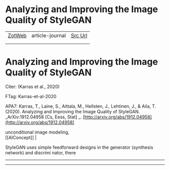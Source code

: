 
# Analyzing and Improving the Image Quality of StyleGAN
|       |       |       |
|  ---  |  ---  |  ---  |
|   [ZotWeb](http://zotero.org/users/180474/items/RBNCUJ2H)    | article-journal      | [Src Url](http://arxiv.org/abs/1912.04958)      |
|       |       |       |
|       |       |       |

Analyzing and Improving the Image Quality of StyleGAN
=====================================================



Citer: (Karras et al., 2020)

FTag: Karras-et-al-2020

APA7: Karras, T., Laine, S., Aittala, M., Hellsten, J., Lehtinen, J., & Aila, T. (2020). Analyzing and Improving the Image Quality of StyleGAN. _ArXiv:1912.04958 [Cs, Eess, Stat] _. [http://arxiv.org/abs/1912.04958](http://arxiv.org/abs/1912.04958)



unconditional image modeling,  
  [[AIConcept]] | 



StyleGAN uses simple feedforward designs in the generator (synthesis network) and discrimi nator, there






----

----

